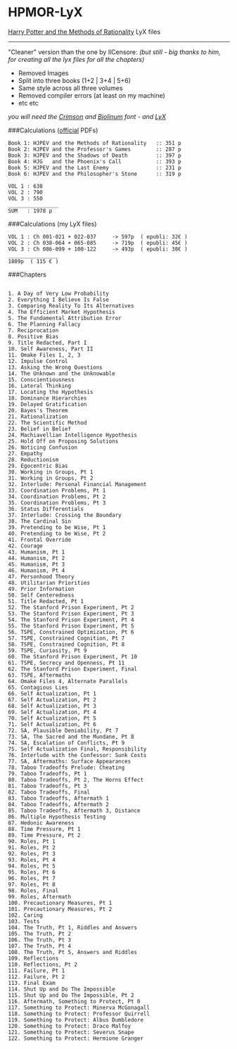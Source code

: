 HPMOR-LyX
=========

[Harry Potter and the Methods of Rationality](http://hpmor.com/) LyX files

----------


"Cleaner" version than the one by IlCensore: *(but still - big thanks to him, for creating all the lyx files for all the chapters)*
 - Removed Images
 - Split into three books (1+2 | 3+4 | 5+6)
 - Same style across all three volumes
 - Removed compiler errors (at least on my machine)
 - etc etc

*you will need the [Crimson](https://www.google.com/fonts/specimen/Crimson+Text) and [Biolinum](http://sourceforge.net/projects/linuxlibertine/?source=typ_redirect) font - and [LyX](http://www.lyx.org/)*

###Calculations ([official](http://hpmor.com/) PDFs)
~~~
Book 1: HJPEV and the Methods of Rationality   :: 351 p
Book 2: HJPEV and the Professor's Games        :: 287 p
Book 3: HJPEV and the Shadows of Death         :: 397 p
Book 4: HJG   and the Phoenix's Call           :: 393 p
Book 5: HJPEV and the Last Enemy               :: 231 p
Book 6: HJPEV and the Philosopher's Stone      :: 319 p

VOL 1 : 638
VOL 2 : 790
VOL 3 : 550
________________
SUM   : 1978 p
~~~

###Calculations (my LyX files)
~~~
VOL 1 : Ch 001-021 + 022-037     -> 597p  ( epubli: 32€ )
VOL 2 : Ch 038-064 + 065-085     -> 719p  ( epubli: 45€ )
VOL 3 : Ch 086-099 + 100-122     -> 493p  ( epubli: 38€ )
________________
1809p  ( 115 € )
~~~

###Chapters
~~~

1. A Day of Very Low Probability
2. Everything I Believe Is False
3. Comparing Reality To Its Alternatives
4. The Efficient Market Hypothesis
5. The Fundamental Attribution Error
6. The Planning Fallacy
7. Reciprocation
8. Positive Bias
9. Title Redacted, Part I
10. Self Awareness, Part II
11. Omake Files 1, 2, 3
12. Impulse Control
13. Asking the Wrong Questions
14. The Unknown and the Unknowable
15. Conscientiousness
16. Lateral Thinking
17. Locating the Hypothesis
18. Dominance Hierarchies
19. Delayed Gratification
20. Bayes's Theorem
21. Rationalization
22. The Scientific Method
23. Belief in Belief
24. Machiavellian Intelligence Hypothesis
25. Hold Off on Proposing Solutions
26. Noticing Confusion
27. Empathy
28. Reductionism
29. Egocentric Bias
30. Working in Groups, Pt 1
31. Working in Groups, Pt 2
32. Interlude: Personal Financial Management
33. Coordination Problems, Pt 1
34. Coordination Problems, Pt 2
35. Coordination Problems, Pt 3
36. Status Differentials
37. Interlude: Crossing the Boundary
38. The Cardinal Sin
39. Pretending to be Wise, Pt 1
40. Pretending to be Wise, Pt 2
41. Frontal Override
42. Courage
43. Humanism, Pt 1
44. Humanism, Pt 2
45. Humanism, Pt 3
46. Humanism, Pt 4
47. Personhood Theory
48. Utilitarian Priorities
49. Prior Information
50. Self Centeredness
51. Title Redacted, Pt 1
52. The Stanford Prison Experiment, Pt 2
53. The Stanford Prison Experiment, Pt 3
54. The Stanford Prison Experiment, Pt 4
55. The Stanford Prison Experiment, Pt 5
56. TSPE, Constrained Optimization, Pt 6
57. TSPE, Constrained Cognition, Pt 7
58. TSPE, Constrained Cognition, Pt 8
59. TSPE, Curiosity, Pt 9
60. The Stanford Prison Experiment, Pt 10
61. TSPE, Secrecy and Openness, Pt 11
62. The Stanford Prison Experiment, Final
63. TSPE, Aftermaths
64. Omake Files 4, Alternate Parallels
65. Contagious Lies
66. Self Actualization, Pt 1
67. Self Actualization, Pt 2
68. Self Actualization, Pt 3
69. Self Actualization, Pt 4
70. Self Actualization, Pt 5
71. Self Actualization, Pt 6
72. SA, Plausible Deniability, Pt 7
73. SA, The Sacred and the Mundane, Pt 8
74. SA, Escalation of Conflicts, Pt 9
75. Self Actualization Final, Responsibility
76. Interlude with the Confessor: Sunk Costs
77. SA, Aftermaths: Surface Appearances
78. Taboo Tradeoffs Prelude: Cheating
79. Taboo Tradeoffs, Pt 1
80. Taboo Tradeoffs, Pt 2, The Horns Effect
81. Taboo Tradeoffs, Pt 3
82. Taboo Tradeoffs, Final
83. Taboo Tradeoffs, Aftermath 1
84. Taboo Tradeoffs, Aftermath 2
85. Taboo Tradeoffs, Aftermath 3, Distance
86. Multiple Hypothesis Testing
87. Hedonic Awareness
88. Time Pressure, Pt 1
89. Time Pressure, Pt 2
90. Roles, Pt 1
91. Roles, Pt 2
92. Roles, Pt 3
93. Roles, Pt 4
94. Roles, Pt 5
95. Roles, Pt 6
96. Roles, Pt 7
97. Roles, Pt 8
98. Roles, Final
99. Roles, Aftermath
100. Precautionary Measures, Pt 1
101. Precautionary Measures, Pt 2
102. Caring
103. Tests
104. The Truth, Pt 1, Riddles and Answers
105. The Truth, Pt 2
106. The Truth, Pt 3
107. The Truth, Pt 4
108. The Truth, Pt 5, Answers and Riddles
109. Reflections
110. Reflections, Pt 2
111. Failure, Pt 1
112. Failure, Pt 2
113. Final Exam
114. Shut Up and Do The Impossible
115. Shut Up and Do The Impossible, Pt 2
116. Aftermath, Something to Protect, Pt 0
117. Something to Protect: Minerva McGonagall
118. Something to Protect: Professor Quirrell
119. Something to Protect: Albus Dumbledore
120. Something to Protect: Draco Malfoy
121. Something to Protect: Severus Snape
122. Something to Protect: Hermione Granger

~~~